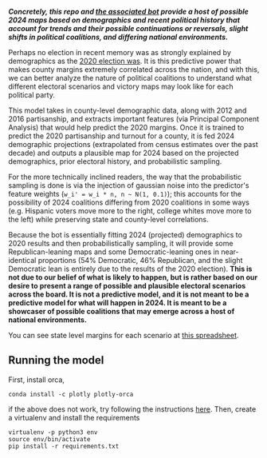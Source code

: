**_Concretely, this repo and [the associated bot](https://twitter.com/bot_2024) provide a host of possible 2024 maps based on demographics and recent political history that account for trends and their possible continuations or reversals, slight shifts in political coalitions, and differing national environments._**

Perhaps no election in recent memory was as strongly explained by demographics as the [2020 election was](https://centerforpolitics.org/crystalball/articles/demographics-and-expectations-analyzing-biden-and-trumps-performances/). It is this predictive power that makes county margins extremely correlated across the nation, and with this, we can better analyze the nature of political coalitions to understand what different electoral scenarios and victory maps may look like for each political party.

This model takes in county-level demographic data, along with 2012 and 2016 partisanship, and extracts important features (via Principal Component Analysis) that would help predict the 2020 margins. Once it is trained to predict the 2020 partisanship and turnout for a county, it is fed 2024 demographic projections (extrapolated from census estimates over the past decade) and outputs a plausible map for 2024 based on the projected demographics, prior electoral history, and probabilistic sampling.

For the more technically inclined readers, the way that the probabilistic sampling is done is via the injection of gaussian noise into the predictor's feature weights (`w_i' = w_i * n, n ~ N(1, 0.1)`); this accounts for the possibility of 2024 coalitions differing from 2020 coalitions in some ways (e.g. Hispanic voters move more to the right, college whites move more to the left) while preserving state and county-level correlations.

Because the bot is essentially fitting 2024 (projected) demographics to 2020 results and then probabilistically sampling, it will provide some Republican-leaning maps and some Democratic-leaning ones in near-identical proportions (54% Democratic, 46% Republican, and the slight Democratic lean is entirely due to the results of the 2020 election). **This is not due to our belief of what is likely to happen, but is rather based on our desire to present a range of possible and plausible electoral scenarios across the board. It is not a predictive model, and it is not meant to be a predictive model for what will happen in 2024. It is meant to be a showcaser of possible coalitions that may emerge across a host of national environments.**

You can see state level margins for each scenario at [this spreadsheet](https://docs.google.com/spreadsheets/d/1GD9GahVdiuYDR82Ne7oV_qW2hKwbL7cuyhgD1AhbZ48/edit#gid=0).


## Running the model

First, install orca,

```
conda install -c plotly plotly-orca
```

if the above does not work, try following the instructions [here](https://plotly.com/python/orca-management/).
Then, create a virtualenv and install the requirements

```
virtualenv -p python3 env
source env/bin/activate
pip install -r requirements.txt
```
